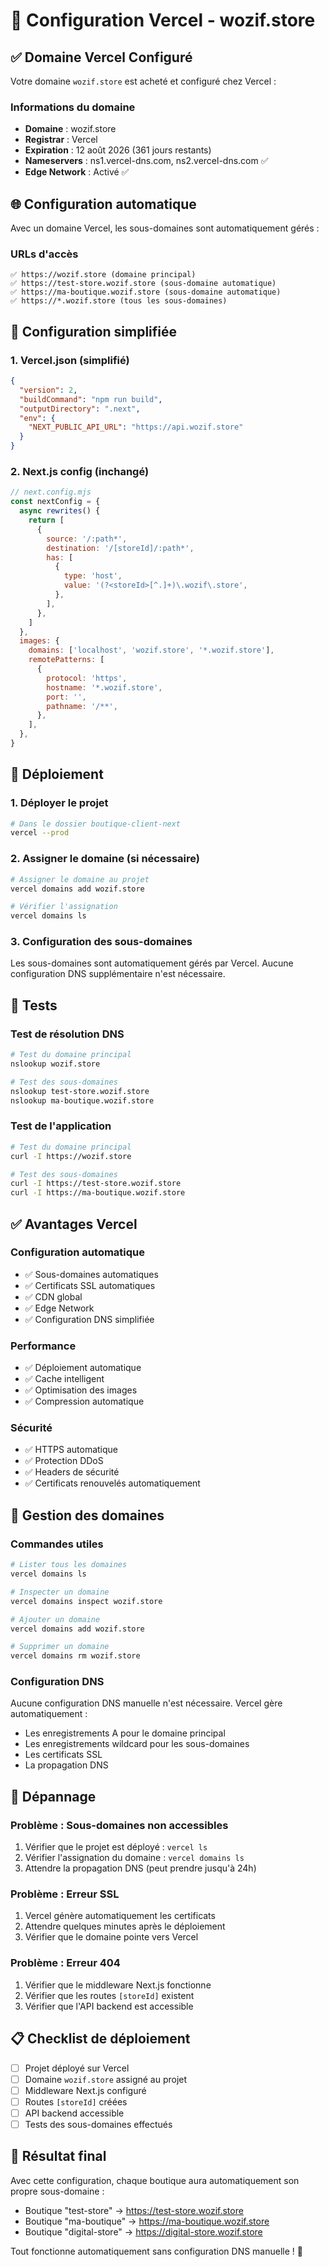 # 🎯 Configuration Vercel - wozif.store

## ✅ Domaine Vercel Configuré

Votre domaine `wozif.store` est acheté et configuré chez Vercel :

### Informations du domaine
- **Domaine** : wozif.store
- **Registrar** : Vercel
- **Expiration** : 12 août 2026 (361 jours restants)
- **Nameservers** : ns1.vercel-dns.com, ns2.vercel-dns.com ✅
- **Edge Network** : Activé ✅

## 🌐 Configuration automatique

Avec un domaine Vercel, les sous-domaines sont automatiquement gérés :

### URLs d'accès
```
✅ https://wozif.store (domaine principal)
✅ https://test-store.wozif.store (sous-domaine automatique)
✅ https://ma-boutique.wozif.store (sous-domaine automatique)
✅ https://*.wozif.store (tous les sous-domaines)
```

## 🔧 Configuration simplifiée

### 1. Vercel.json (simplifié)
```json
{
  "version": 2,
  "buildCommand": "npm run build",
  "outputDirectory": ".next",
  "env": {
    "NEXT_PUBLIC_API_URL": "https://api.wozif.store"
  }
}
```

### 2. Next.js config (inchangé)
```javascript
// next.config.mjs
const nextConfig = {
  async rewrites() {
    return [
      {
        source: '/:path*',
        destination: '/[storeId]/:path*',
        has: [
          {
            type: 'host',
            value: '(?<storeId>[^.]+)\.wozif\.store',
          },
        ],
      },
    ]
  },
  images: {
    domains: ['localhost', 'wozif.store', '*.wozif.store'],
    remotePatterns: [
      {
        protocol: 'https',
        hostname: '*.wozif.store',
        port: '',
        pathname: '/**',
      },
    ],
  },
}
```

## 🚀 Déploiement

### 1. Déployer le projet
```bash
# Dans le dossier boutique-client-next
vercel --prod
```

### 2. Assigner le domaine (si nécessaire)
```bash
# Assigner le domaine au projet
vercel domains add wozif.store

# Vérifier l'assignation
vercel domains ls
```

### 3. Configuration des sous-domaines
Les sous-domaines sont automatiquement gérés par Vercel. Aucune configuration DNS supplémentaire n'est nécessaire.

## 🧪 Tests

### Test de résolution DNS
```bash
# Test du domaine principal
nslookup wozif.store

# Test des sous-domaines
nslookup test-store.wozif.store
nslookup ma-boutique.wozif.store
```

### Test de l'application
```bash
# Test du domaine principal
curl -I https://wozif.store

# Test des sous-domaines
curl -I https://test-store.wozif.store
curl -I https://ma-boutique.wozif.store
```

## ✅ Avantages Vercel

### Configuration automatique
- ✅ Sous-domaines automatiques
- ✅ Certificats SSL automatiques
- ✅ CDN global
- ✅ Edge Network
- ✅ Configuration DNS simplifiée

### Performance
- ✅ Déploiement automatique
- ✅ Cache intelligent
- ✅ Optimisation des images
- ✅ Compression automatique

### Sécurité
- ✅ HTTPS automatique
- ✅ Protection DDoS
- ✅ Headers de sécurité
- ✅ Certificats renouvelés automatiquement

## 🔧 Gestion des domaines

### Commandes utiles
```bash
# Lister tous les domaines
vercel domains ls

# Inspecter un domaine
vercel domains inspect wozif.store

# Ajouter un domaine
vercel domains add wozif.store

# Supprimer un domaine
vercel domains rm wozif.store
```

### Configuration DNS
Aucune configuration DNS manuelle n'est nécessaire. Vercel gère automatiquement :
- Les enregistrements A pour le domaine principal
- Les enregistrements wildcard pour les sous-domaines
- Les certificats SSL
- La propagation DNS

## 🚨 Dépannage

### Problème : Sous-domaines non accessibles
1. Vérifier que le projet est déployé : `vercel ls`
2. Vérifier l'assignation du domaine : `vercel domains ls`
3. Attendre la propagation DNS (peut prendre jusqu'à 24h)

### Problème : Erreur SSL
1. Vercel génère automatiquement les certificats
2. Attendre quelques minutes après le déploiement
3. Vérifier que le domaine pointe vers Vercel

### Problème : Erreur 404
1. Vérifier que le middleware Next.js fonctionne
2. Vérifier que les routes `[storeId]` existent
3. Vérifier que l'API backend est accessible

## 📋 Checklist de déploiement

- [ ] Projet déployé sur Vercel
- [ ] Domaine `wozif.store` assigné au projet
- [ ] Middleware Next.js configuré
- [ ] Routes `[storeId]` créées
- [ ] API backend accessible
- [ ] Tests des sous-domaines effectués

## 🎉 Résultat final

Avec cette configuration, chaque boutique aura automatiquement son propre sous-domaine :
- Boutique "test-store" → https://test-store.wozif.store
- Boutique "ma-boutique" → https://ma-boutique.wozif.store
- Boutique "digital-store" → https://digital-store.wozif.store

Tout fonctionne automatiquement sans configuration DNS manuelle ! 🚀
